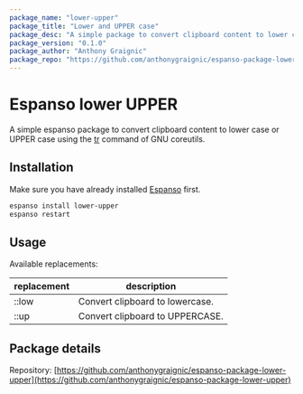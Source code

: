 ```yaml
---
package_name: "lower-upper"
package_title: "Lower and UPPER case"
package_desc: "A simple package to convert clipboard content to lower case or UPPER case. (UNIX only)"
package_version: "0.1.0"
package_author: "Anthony Graignic"
package_repo: "https://github.com/anthonygraignic/espanso-package-lower-upper"
---
```


# Espanso lower UPPER

A simple espanso package to convert clipboard content to lower case or UPPER case using the [tr](https://man7.org/linux/man-pages/man1/tr.1.html) command of GNU coreutils.

## Installation

Make sure you have already installed [Espanso](https://espanso.org/install/) first.

```sh
espanso install lower-upper
espanso restart
```

## Usage

Available replacements:

| replacement | description                     |
| ----------- | ------------------------------- |
| ::low       | Convert clipboard to lowercase. |
| ::up        | Convert clipboard to UPPERCASE. |

## Package details

Repository: [https://github.com/anthonygraignic/espanso-package-lower-upper](https://github.com/anthonygraignic/espanso-package-lower-upper)
